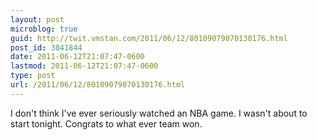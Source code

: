 ```yaml
---
layout: post
microblog: true
guid: http://twit.vmstan.com/2011/06/12/80109079070130176.html
post_id: 3041844
date: 2011-06-12T21:07:47-0600
lastmod: 2011-06-12T21:07:47-0600
type: post
url: /2011/06/12/80109079070130176.html
---
```

I don't think I've ever seriously watched an NBA game. I wasn't about to start tonight. Congrats to what ever team won.
